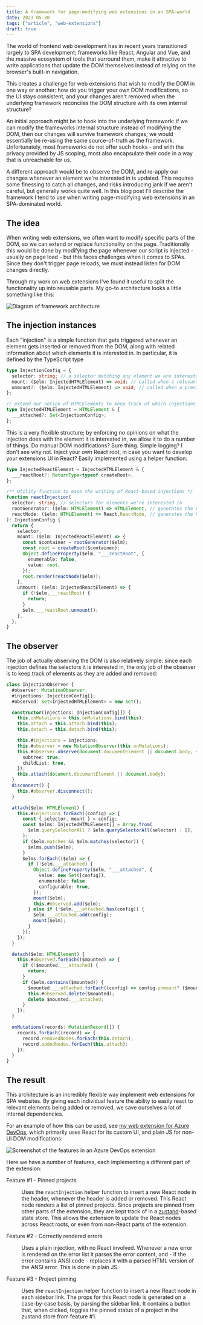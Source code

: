```yaml
---
title: A framework for page-modifying web extensions in an SPA-world
date: 2023-05-30
tags: ["article", "web-extensions"]
draft: true
---
```


The world of frontend web development has in recent years transitioned largely to SPA development; frameworks like React, Angular and Vue, and the massive ecosystem of tools that surround them, make it attractive to write applications that update the DOM themselves instead of relying on the browser's built-in navigation.

This creates a challenge for web extensions that wish to modify the DOM in one way or another: how do you trigger your own DOM modifications, so the UI stays consistent, and your changes aren't removed when the underlying framework reconciles the DOM structure with its own internal structure?

An initial approach might be to hook into the underlying framework: if we can modify the frameworks internal structure instead of modifying the DOM, then our changes will survive framework changes; we would essentially be re-using the same source-of-truth as the framework. Unfortunately, most frameworks do not offer such hooks - and with the privacy provided by JS scoping, most also encapsulate their code in a way that is unreachable for us.

A different approach would be to observe the DOM, and re-apply our changes whenever an element we're interested in is updated. This requires some finessing to catch all changes, and risks introducing jank if we aren't careful, but generally works quite well. In this blog post I'll describe the framework I tend to use when writing page-modifying web extensions in an SPA-dominated world.

## The idea

When writing web extensions, we often want to modify specific parts of the DOM, so we can extend or replace functionality on the page. Traditionally this would be done by modifying the page whenever our script is injected - usually on page load - but this faces challenges when it comes to SPAs. Since they don't trigger page reloads, we must instead listen for DOM changes directly.

Through my work on web extensions I've found it useful to split the functionality up into reusable parts. My go-to architecture looks a little something like this:

![Diagram of framework architecture](./framework_diagram.svg)

## The injection instances

Each "injection" is a simple function that gets triggered whenever an element gets inserted or removed from the DOM, along with related information about which elements it is interested in. In particular, it is defined by the TypeScript type

```typescript
type InjectionConfig = {
  selector: string; // a selector matching any element we are interested in
  mount: ($elm: InjectedHTMLElement) => void; // called when a relevant element is added to the DOM
  unmount?: ($elm: InjectedHTMLElement) => void; // called when a previously mounted element is removed from the DOM
};

// extend our notion of HTMLElements to keep track of which injections it is related to; this will be useful later
type InjectedHTMLElement = HTMLElement & {
  ___attached?: Set<InjectionConfig>;
};
```

This is a very flexible structure; by enforcing no opinions on what the injection does with the element it is interested in, we allow it to do a number of things. Do manual DOM modifications? Sure thing. Simple logging? I don't see why not. Inject your own React root, in case you want to develop your extensions UI in React? Easily implemented using a helper function:

```typescript
type InjectedReactElement = InjectedHTMLElement & {
  ___reactRoot?: ReturnType<typeof createRoot>;
};

/** Utility function to ease the writing of React-based injections */
function reactInjection(
  selector: string, // selectors for elements we're interested in
  rootGenerator: ($elm: HTMLElement) => HTMLElement, // generates the root element we want to insert our React node into
  reactNode: ($elm: HTMLElement) => React.ReactNode, // generates the React node we want to render (e.g. <App />)
): InjectionConfig {
  return {
    selector,
    mount: ($elm: InjectedReactElement) => {
      const $container = rootGenerator($elm);
      const root = createRoot($container);
      Object.defineProperty($elm, "___reactRoot", {
        enumerable: false,
        value: root,
      });
      root.render(reactNode($elm));
    },
    unmount: ($elm: InjectedReactElement) => {
      if (!$elm.___reactRoot) {
        return;
      }
      $elm.___reactRoot.unmount();
    },
  };
}
```

## The observer

The job of actually observing the DOM is also relatively simple: since each injection defines the selectors it is interested in, the only job of the observer is to keep track of elements as they are added and removed:

```typescript
class InjectionObserver {
  #observer: MutationObserver;
  #injections: InjectionConfig[];
  #observed: Set<InjectedHTMLElement> = new Set();

  constructor(injections: InjectionConfig[]) {
    this.onMutations = this.onMutations.bind(this);
    this.attach = this.attach.bind(this);
    this.detach = this.detach.bind(this);

    this.#injections = injections;
    this.#observer = new MutationObserver(this.onMutations);
    this.#observer.observe(document.documentElement || document.body, {
      subtree: true,
      childList: true,
    });
    this.attach(document.documentElement || document.body);
  }
  disconnect() {
    this.#observer.disconnect();
  }

  attach($elm: HTMLElement) {
    this.#injections.forEach((config) => {
      const { selector, mount } = config;
      const $elms: InjectedHTMLElement[] = Array.from(
        $elm.querySelectorAll ? $elm.querySelectorAll(selector) : [],
      );
      if ($elm.matches && $elm.matches(selector)) {
        $elms.push($elm);
      }
      $elms.forEach(($elm) => {
        if (!$elm.___attached) {
          Object.defineProperty($elm, "___attached", {
            value: new Set([config]),
            enumerable: false,
            configurable: true,
          });
          mount($elm);
          this.#observed.add($elm);
        } else if (!$elm.___attached.has(config)) {
          $elm.___attached.add(config);
          mount($elm);
        }
      });
    });
  }

  detach($elm: HTMLElement) {
    this.#observed.forEach(($mounted) => {
      if (!$mounted.___attached) {
        return;
      }
      if ($elm.contains($mounted)) {
        $mounted.___attached.forEach((config) => config.unmount?.($mounted));
        this.#observed.delete($mounted);
        delete $mounted.___attached;
      }
    });
  }

  onMutations(records: MutationRecord[]) {
    records.forEach((record) => {
      record.removedNodes.forEach(this.detach);
      record.addedNodes.forEach(this.attach);
    });
  }
}
```

## The result

This architecture is an incredibly flexible way implement web extensions for SPA websites. By giving each individual feature the ability to easily react to relevant elements being added or removed, we save ourselves a lot of internal dependencies.

For an example of how this can be used, see [my web extension for Azure DevOps](https://github.com/birjj/azdo-enhancer), which primarily uses React for its custom UI, and plain JS for non-UI DOM modifications:

![Screenshot of the features in an Azure DevOps extension](./azdo_extension_example.png)

Here we have a number of features, each implementing a different part of the extension:

<dl><dt>Feature #1 - Pinned projects</dt>
<dd>

Uses the `reactInjection` helper function to insert a new React node in the header, whenever the header is added or removed. This React node renders a list of pinned projects. Since projects are pinned from other parts of the extension, they are kept track of in a [zustand](https://github.com/pmndrs/zustand)-based state store. This allows the extension to update the React nodes across React roots, or even from non-React parts of the extension.

</dd>
<dt>Feature #2 - Correctly rendered errors</dt>
<dd>

Uses a plain injection, with no React involved. Whenever a new error is rendered on the error list it parses the error content, and - if the error contains ANSI code - replaces it with a parsed HTML version of the ANSI error. This is done in plain JS.

</dd>
<dt>Feature #3 - Project pinning</dt>
<dd>

Uses the `reactInjection` helper function to insert a new React node in each sidebar link. The props for this React node is generated on a case-by-case basis, by parsing the sidebar link. It contains a button that, when clicked, toggles the pinned status of a project in the zustand store from feature #1.

</dd>
</dl>

